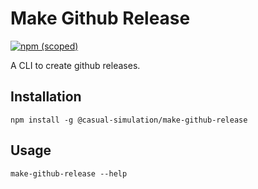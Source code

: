 # Make Github Release

[![npm (scoped)](https://img.shields.io/npm/v/@casual-simulation/make-github-release.svg)](https://www.npmjs.com/package/@casual-simulation/make-github-release)

A CLI to create github releases.

## Installation

```
npm install -g @casual-simulation/make-github-release
```

## Usage

```
make-github-release --help
```
